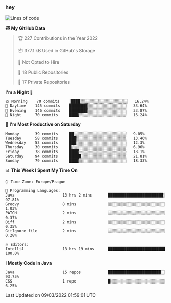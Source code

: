 ### hey

<!--START_SECTION:waka-->
![Lines of code](https://img.shields.io/badge/From%20Hello%20World%20I%27ve%20Written-92%20Thousand%20lines%20of%20code-blue)

**🐱 My GitHub Data** 

> 🏆 227 Contributions in the Year 2022
 > 
> 📦 377.1 kB Used in GitHub's Storage 
 > 
> 🚫 Not Opted to Hire
 > 
> 📜 18 Public Repositories 
 > 
> 🔑 17 Private Repositories  
 > 
**I'm a Night 🦉** 

```text
🌞 Morning    70 commits     ████░░░░░░░░░░░░░░░░░░░░░   16.24% 
🌆 Daytime    145 commits    ████████░░░░░░░░░░░░░░░░░   33.64% 
🌃 Evening    146 commits    ████████░░░░░░░░░░░░░░░░░   33.87% 
🌙 Night      70 commits     ████░░░░░░░░░░░░░░░░░░░░░   16.24%

```
📅 **I'm Most Productive on Saturday** 

```text
Monday       39 commits     ██░░░░░░░░░░░░░░░░░░░░░░░   9.05% 
Tuesday      58 commits     ███░░░░░░░░░░░░░░░░░░░░░░   13.46% 
Wednesday    53 commits     ███░░░░░░░░░░░░░░░░░░░░░░   12.3% 
Thursday     30 commits     █░░░░░░░░░░░░░░░░░░░░░░░░   6.96% 
Friday       78 commits     ████░░░░░░░░░░░░░░░░░░░░░   18.1% 
Saturday     94 commits     █████░░░░░░░░░░░░░░░░░░░░   21.81% 
Sunday       79 commits     ████░░░░░░░░░░░░░░░░░░░░░   18.33%

```


📊 **This Week I Spent My Time On** 

```text
⌚︎ Time Zone: Europe/Prague

💬 Programming Languages: 
Java                     13 hrs 2 mins       ████████████████████████░   97.81% 
Groovy                   8 mins              ░░░░░░░░░░░░░░░░░░░░░░░░░   1.03% 
PATCH                    2 mins              ░░░░░░░░░░░░░░░░░░░░░░░░░   0.37% 
Diff                     2 mins              ░░░░░░░░░░░░░░░░░░░░░░░░░   0.35% 
GitIgnore file           2 mins              ░░░░░░░░░░░░░░░░░░░░░░░░░   0.28%

🔥 Editors: 
IntelliJ                 13 hrs 19 mins      █████████████████████████   100.0%

```

**I Mostly Code in Java** 

```text
Java                     15 repos            ███████████████████████░░   93.75% 
CSS                      1 repo              █░░░░░░░░░░░░░░░░░░░░░░░░   6.25%

```



 Last Updated on 09/03/2022 01:59:01 UTC
<!--END_SECTION:waka-->
